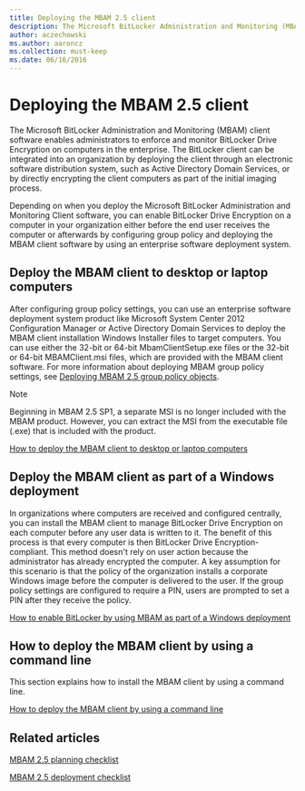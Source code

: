 ```yaml
---
title: Deploying the MBAM 2.5 client
description: The Microsoft BitLocker Administration and Monitoring (MBAM) client software enables administrators to enforce and monitor BitLocker Drive Encryption on computers in the enterprise.
author: aczechowski
ms.author: aaroncz
ms.collection: must-keep
ms.date: 06/16/2016
---
```


# Deploying the MBAM 2.5 client

The Microsoft BitLocker Administration and Monitoring (MBAM) client software enables administrators to enforce and monitor BitLocker Drive Encryption on computers in the enterprise. The BitLocker client can be integrated into an organization by deploying the client through an electronic software distribution system, such as Active Directory Domain Services, or by directly encrypting the client computers as part of the initial imaging process.

Depending on when you deploy the Microsoft BitLocker Administration and Monitoring Client software, you can enable BitLocker Drive Encryption on a computer in your organization either before the end user receives the computer or afterwards by configuring group policy and deploying the  MBAM client software by using an enterprise software deployment system.

## Deploy the MBAM client to desktop or laptop computers

After configuring group policy settings, you can use an enterprise software deployment system product like Microsoft System Center 2012 Configuration Manager or Active Directory Domain Services to deploy the  MBAM client installation Windows Installer files to target computers. You can use either the 32-bit or 64-bit MbamClientSetup.exe files or the 32-bit or 64-bit MBAMClient.msi files, which are provided with the  MBAM client software. For more information about deploying MBAM group policy settings, see [Deploying MBAM 2.5 group policy objects](deploying-mbam-25-group-policy-objects.md).

> [!NOTE]
> Beginning in MBAM 2.5 SP1, a separate MSI is no longer included with the MBAM product. However, you can extract the MSI from the executable file (.exe) that is included with the product.

[How to deploy the MBAM client to desktop or laptop computers](how-to-deploy-the-mbam-client-to-desktop-or-laptop-computers-mbam-25.md)

## Deploy the  MBAM client as part of a Windows deployment

In organizations where computers are received and configured centrally, you can install the  MBAM client to manage BitLocker Drive Encryption on each computer before any user data is written to it. The benefit of this process is that every computer is then BitLocker Drive Encryption-compliant. This method doesn't rely on user action because the administrator has already encrypted the computer. A key assumption for this scenario is that the policy of the organization installs a corporate Windows image before the computer is delivered to the user. If the group policy settings are configured to require a PIN, users are prompted to set a PIN after they receive the policy.

[How to enable BitLocker by using MBAM as part of a Windows deployment](how-to-enable-bitlocker-by-using-mbam-as-part-of-a-windows-deploymentmbam-25.md)

## How to deploy the  MBAM client by using a command line

This section explains how to install the  MBAM client by using a command line.

[How to deploy the MBAM client by using a command line](how-to-deploy-the-mbam-client-by-using-a-command-line.md)

## Related articles

[MBAM 2.5 planning checklist](mbam-25-planning-checklist.md)

[MBAM 2.5 deployment checklist](mbam-25-deployment-checklist.md)
